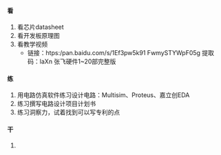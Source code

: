 #### 看
1. 看芯片datasheet
2. 看开发板原理图
3. 看教学视频
	- 链接：htps:/pan.baidu.com/s/1Ef3pw5k91 FwmySTYWpF05g
	  提取码：laXn
	  张飞硬件1~20部完整版
#### 练
1. 用电路仿真软件练习设计电路：Multisim、Proteus、嘉立创EDA
2. 练习撰写电路设计项目计划书
3. 练习洞察力，试着找到可以写专利的点
#### 干
1. 